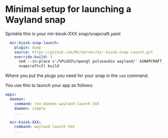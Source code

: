 # Minimal setup for launching a Wayland snap 

Sprinkle this in your mir-kiosk-XXX snap/snapcraft.yaml

```yaml
  mir-kiosk-snap-launch:
    plugin: dump
    source: https://github.com/MirServer/mir-kiosk-snap-launch.git
    override-build: |
      sed --in-place s'/%PLUGS%/opengl pulseaudio wayland/' $SNAPCRAFT_PART_BUILD/bin/setup.sh
      snapcraftctl build
```

Where you put the plugs you need for your snap in the `sed` command.

You use this to launch your app as follows:

```yaml
apps:
  daemon:
    command: run-daemon wayland-launch XXX
    daemon: simple
    ...

  mir-kiosk-XXX:
    command: wayland-launch XXX
    ...
```